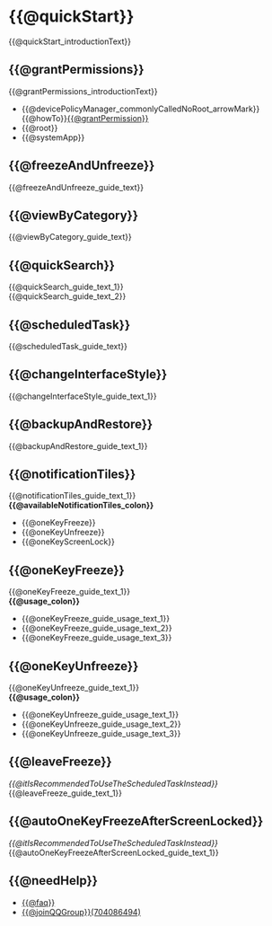# {{@quickStart}}
{{@quickStart_introductionText}}

## {{@grantPermissions}}
{{@grantPermissions_introductionText}}
* {{@devicePolicyManager_commonlyCalledNoRoot_arrowMark}}{{@howTo}}[{{@grantPermission}}](./enable-mroot.html)
* {{@root}}
* {{@systemApp}}

## {{@freezeAndUnfreeze}} <Badge text="{{@beExtraCautious}}" type="warning"/>
{{@freezeAndUnfreeze_guide_text}}

## {{@viewByCategory}} <Badge text="1.13+" type="tip"/>
{{@viewByCategory_guide_text}}

## {{@quickSearch}} <Badge text="2.13+" type="tip"/>
{{@quickSearch_guide_text_1}}  
{{@quickSearch_guide_text_2}}

## {{@scheduledTask}} <Badge text="6.0+" type="tip"/>
{{@scheduledTask_guide_text}}

## {{@changeInterfaceStyle}} <Badge text="4.0+" type="tip"/>
{{@changeInterfaceStyle_guide_text_1}}

## {{@backupAndRestore}} <Badge text="8.8+" type="tip"/>
{{@backupAndRestore_guide_text_1}}

## {{@notificationTiles}}
{{@notificationTiles_guide_text_1}}  
__{{@availableNotificationTiles_colon}}__  
* {{@oneKeyFreeze}}
* {{@oneKeyUnfreeze}}
* {{@oneKeyScreenLock}}

## {{@oneKeyFreeze}}
{{@oneKeyFreeze_guide_text_1}}  
**{{@usage_colon}}**  
* {{@oneKeyFreeze_guide_usage_text_1}}
* {{@oneKeyFreeze_guide_usage_text_2}}
* {{@oneKeyFreeze_guide_usage_text_3}}

## {{@oneKeyUnfreeze}}
{{@oneKeyUnfreeze_guide_text_1}}  
__{{@usage_colon}}__  
* {{@oneKeyUnfreeze_guide_usage_text_1}}
* {{@oneKeyUnfreeze_guide_usage_text_2}}
* {{@oneKeyUnfreeze_guide_usage_text_3}}

## {{@leaveFreeze}}
_{{@itIsRecommendedToUseTheScheduledTaskInstead}}_  
{{@leaveFreeze_guide_text_1}}

## {{@autoOneKeyFreezeAfterScreenLocked}}
_{{@itIsRecommendedToUseTheScheduledTaskInstead}}_  
{{@autoOneKeyFreezeAfterScreenLocked_guide_text_1}}

## {{@needHelp}}
* [{{@faq}}](../faq/)
* [{{@joinQQGroup}}(704086494)](https://jq.qq.com/?_wv=1027&k=5RJffet)

